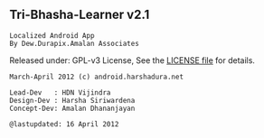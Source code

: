  Tri-Bhasha-Learner v2.1
--------------------------

    Localized Android App
    By Dew.Durapix.Amalan Associates

Released under: GPL-v3 License, See the [LICENSE file](https://github.com/harshadura/Tri-Bhasha-Learner/blob/master/LICENSE) for details.

    March-April 2012 (c) android.harshadura.net

    Lead-Dev   : HDN Vijindra
    Design-Dev : Harsha Siriwardena 
    Concept-Dev: Amalan Dhananjayan

    @lastupdated: 16 April 2012

